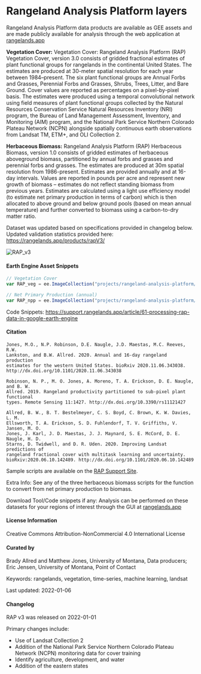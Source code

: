 # Rangeland Analysis Platform layers
Rangeland Analysis Platform data products are available as GEE assets and are made publicly available for analysis through the web application at [rangelands.app](https://rangelands.app)

**Vegetation Cover:** Vegetation Cover: Rangeland Analysis Platform (RAP) Vegetation Cover, version 3.0 consists of gridded fractional estimates of plant functional groups for rangelands in the continental United States. The estimates are produced at 30-meter spatial resolution for each year between 1984–present. The six plant functional groups are Annual Forbs and Grasses, Perennial Forbs and Grasses, Shrubs, Trees, Litter, and Bare Ground. Cover values are reported as percentages on a pixel-by-pixel basis. The estimates were produced using a temporal convolutional network using field measures of plant functional groups collected by the Natural Resources Conservation Service Natural Resources Inventory (NRI) program, the Bureau of Land Management Assessment, Inventory, and Monitoring (AIM) program, and the National Park Service Northern Colorado Plateau Network (NCPN) alongside spatially continuous earth observations from Landsat TM, ETM+, and OLI Collection 2.

**Herbaceous Biomass:** Rangeland Analysis Platform (RAP) Herbaceous Biomass, version 1.0 consists of gridded estimates of herbaceous aboveground biomass, partitioned by annual forbs and grasses and perennial forbs and grasses. The estimates are produced at 30m spatial resolution from 1986-present. Estimates are provided annually and at 16-day intervals. Values are reported in pounds per acre and represent new growth of biomass – estimates do not reflect standing biomass from previous years. Estimates are calculated using a light use efficiency model (to estimate net primary production in terms of carbon) which is then allocated to above ground and below ground pools (based on mean annual temperature) and further converted to biomass using a carbon-to-dry matter ratio.

Dataset was updated based on specifications provided in changelog below. Updated validation statistics provided here: https://rangelands.app/products/rapV3/

![RAP_v3](https://user-images.githubusercontent.com/33233973/148469528-e8e45e3b-bee6-4c00-907e-4f3b3dfb35c1.JPG)

#### Earth Engine Asset Snippets

```js
// Vegetation Cover
var RAP_veg = ee.ImageCollection("projects/rangeland-analysis-platform/vegetation-cover-v3")

// Net Primary Production (annual)
var RAP_npp = ee.ImageCollection("projects/rangeland-analysis-platform/npp-partitioned-v3")

```

Code Snippets: https://support.rangelands.app/article/61-processing-rap-data-in-google-earth-engine

#### Citation

```
Jones, M.O., N.P. Robinson, D.E. Naugle, J.D. Maestas, M.C. Reeves, R.W.
Lankston, and B.W. Allred. 2020. Annual and 16-day rangeland production
estimates for the western United States. bioRxiv 2020.11.06.343038.
http://dx.doi.org/10.1101/2020.11.06.343038

Robinson, N. P., M. O. Jones, A. Moreno, T. A. Erickson, D. E. Naugle, and B. W.
Allred. 2019. Rangeland productivity partitioned to sub-pixel plant functional
types. Remote Sensing 11:1427. http://dx.doi.org/10.3390/rs11121427

Allred, B. W., B. T. Bestelmeyer, C. S. Boyd, C. Brown, K. W. Davies, L. M.
Ellsworth, T. A. Erickson, S. D. Fuhlendorf, T. V. Griffiths, V. Jansen, M. O.
Jones, J. Karl, J. D. Maestas, J. J. Maynard, S. E. McCord, D. E. Naugle, H. D.
Starns, D. Twidwell, and D. R. Uden. 2020. Improving Landsat predictions of
rangeland fractional cover with multitask learning and uncertainty.
bioRxiv:2020.06.10.142489. http://dx.doi.org/10.1101/2020.06.10.142489
```

Sample scripts are available on the [RAP Support Site](https://support.rangelands.app/article/61-processing-rap-data-in-google-earth-engine).

Extra Info: See any of the three herbaceous biomass scripts for the function to convert from net primary production to biomass.

Download Tool/Code snippets if any: Analysis can be performed on these datasets for your regions of interest through the GUI at [rangelands.app](https://rangelands.app)

#### License Information

Creative Commons Attribution-NonCommercial 4.0 International License

#### Curated by
Brady Allred and Matthew Jones, University of Montana, Data producers; Eric Jensen, University of Montana, Point of Contact

Keywords: rangelands, vegetation, time-series, machine learning, landsat

Last updated: 2022-01-06

#### Changelog

RAP v3 was released on 2022-01-01

Primary changes include:

* Use of Landsat Collection 2
* Addition of the National Park Service Northern Colorado Plateau Network (NCPN) monitoring data for cover training
* Identify agriculture, development, and water
* Addition of the eastern states
